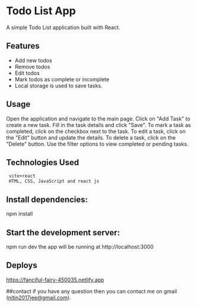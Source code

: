 # Todo List App

A simple Todo List application built with React.

## Features

- Add new todos
- Remove todos
- Edit todos
- Mark todos as complete or incomplete
- Local storage is used to save tasks.

## Usage
   Open the application and navigate to the main page.
   Click on "Add Task" to create a new task.
   Fill in the task details and click "Save".
   To mark a task as completed, click on the checkbox next to the task.
   To edit a task, click on the "Edit" button and update the details.
   To delete a task, click on the "Delete" button.
   Use the filter options to view completed or pending tasks.

## Technologies Used
     vite+react
     HTML, CSS, JavaScript and react js

## Install dependencies:
   npm install

## Start the development server:
   npm run dev
   the app will be running at 
   http://localhost:3000

## Deploys
   https://fanciful-fairy-450035.netlify.app

##contact
  if you have any question then you can contact me on gmail (nitin2017jee@gmail.com).
